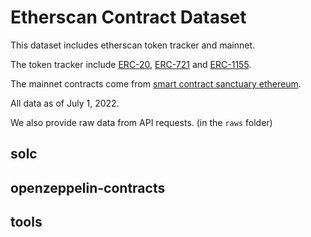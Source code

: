 # Etherscan Contract Dataset
This dataset includes etherscan token tracker and mainnet.

The token tracker include [ERC-20](https://etherscan.io/tokens), [ERC-721](https://etherscan.io/tokens-nft) and [ERC-1155](https://etherscan.io/tokens-nft1155).

The mainnet contracts come from [smart contract sanctuary ethereum](https://github.com/tintinweb/smart-contract-sanctuary-ethereum).

All data as of July 1, 2022.

We also provide raw data from API requests. (in the `raws` folder) 


## solc

## openzeppelin-contracts

## tools
